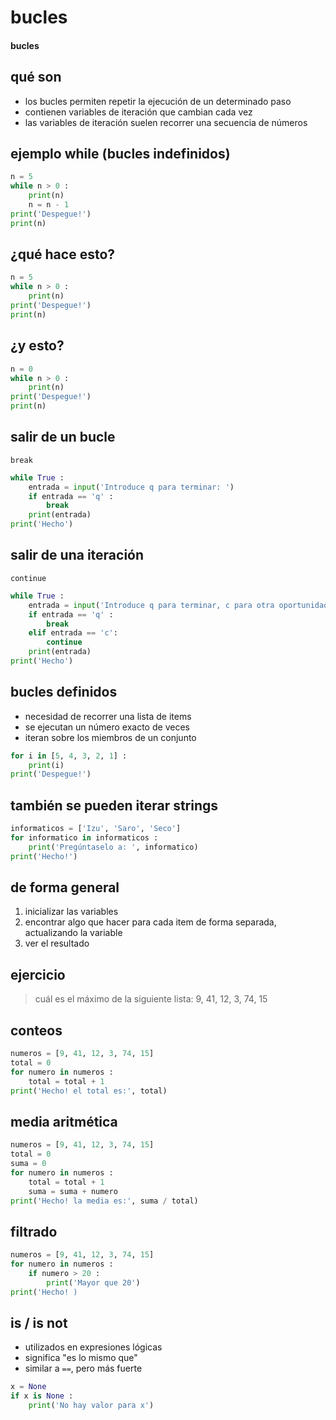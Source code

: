 # bucles
#### bucles

## qué son

- los bucles permiten repetir la ejecución de un determinado paso
- contienen variables de iteración que cambian cada vez
- las variables de iteración suelen recorrer una secuencia de números

## ejemplo while (bucles indefinidos)

~~~python
n = 5
while n > 0 :
    print(n)
    n = n - 1
print('Despegue!')
print(n)
~~~

## ¿qué hace esto?

~~~python
n = 5
while n > 0 :
    print(n)
print('Despegue!')
print(n)
~~~

## ¿y esto?

~~~python
n = 0
while n > 0 :
    print(n)
print('Despegue!')
print(n)
~~~

## salir de un bucle

`break`

~~~python
while True :
    entrada = input('Introduce q para terminar: ')
    if entrada == 'q' :
        break
    print(entrada)
print('Hecho')
~~~

## salir de una iteración

`continue`

~~~python
while True :
    entrada = input('Introduce q para terminar, c para otra oportunidad: ')
    if entrada == 'q' :
        break
    elif entrada == 'c':
        continue
    print(entrada)
print('Hecho')
~~~

## bucles definidos

- necesidad de recorrer una lista de items
- se ejecutan un número exacto de veces
- iteran sobre los miembros de un conjunto

~~~~python
for i in [5, 4, 3, 2, 1] :
    print(i)
print('Despegue!')
~~~~

## también se pueden iterar strings

~~~~python
informaticos = ['Izu', 'Saro', 'Seco']
for informatico in informaticos :
    print('Pregúntaselo a: ', informatico)
print('Hecho!')
~~~~

## de forma general

1. inicializar las variables
2. encontrar algo que hacer para cada item de forma separada, actualizando la variable
3. ver el resultado

## ejercicio

> cuál es el máximo de la siguiente lista: 9, 41, 12, 3, 74, 15

## conteos

~~~~python
numeros = [9, 41, 12, 3, 74, 15]
total = 0
for numero in numeros :
    total = total + 1
print('Hecho! el total es:', total)
~~~~

## media aritmética

~~~~python
numeros = [9, 41, 12, 3, 74, 15]
total = 0
suma = 0
for numero in numeros :
    total = total + 1
    suma = suma + numero
print('Hecho! la media es:', suma / total)
~~~~

## filtrado

~~~~python
numeros = [9, 41, 12, 3, 74, 15]
for numero in numeros :
    if numero > 20 :
        print('Mayor que 20')
print('Hecho! )
~~~~

## is / is not
- utilizados en expresiones lógicas
- significa "es lo mismo que"
- similar a `==`, pero más fuerte

~~~~python
x = None
if x is None :
    print('No hay valor para x')
~~~~




